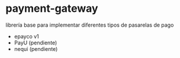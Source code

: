 # payment-gateway

librería base para implementar diferentes tipos de pasarelas de pago

* epayco v1
* PayU (pendiente)
* nequi (pendiente)